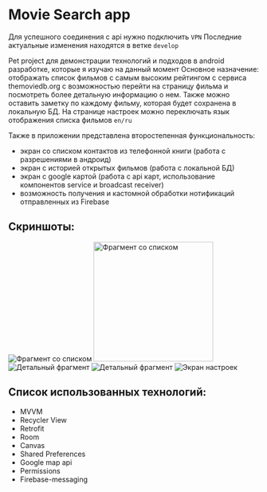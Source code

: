 Movie Search app
=================

Для успешного соединения с api нужно подключить `VPN` 
Последние актуальные изменения находятся в ветке `develop`

Pet project для демонстрации технологий и подходов в android разработке, которые я изучаю на данный момент
Основное назначение: отображать список фильмов с самым высоким рейтингом с сервиса themoviedb.org с возможностью перейти на страницу фильма и посмотреть более детальную информацию о нем. Также можно оставить заметку по каждому фильму, которая будет сохранена в локальную БД.
На странице настроек можно переключать язык отображения списка фильмов `en/ru` 

Также в приложении представлена второстепенная функциональность: 
- экран со списком контактов из телефонной книги (работа с разрешениями в андроид)
- экран с историей открытых фильмов (работа с локальной БД)
- экран с google картой (работа с api карт, использование компонентов service и broadcast receiver)
- возможность получения и кастомной обработки нотификаций отправленных из Firebase

Скриншоты:
----------

![Фрагмент со списком](screenshots/list_fragment.png "Фрагмент со списком")
<img src="screenshots/list_fragment.png" alt="Фрагмент со списком" width="240">
![Детальный фрагмент](screenshots/detail_fragment1.png "Детальный фрагмент, начальное положение")
![Детальный фрагмент](screenshots/detail_fragment2.png "Детальный фрагмент, при скролле")
![Экран настроек](screenshots/settings.png "Экран настроек")

Список использованных технологий:
--------------------------------

- MVVM
- Recycler View
- Retrofit
- Room
- Canvas
- Shared Preferences
- Google map api
- Permissions
- Firebase-messaging
